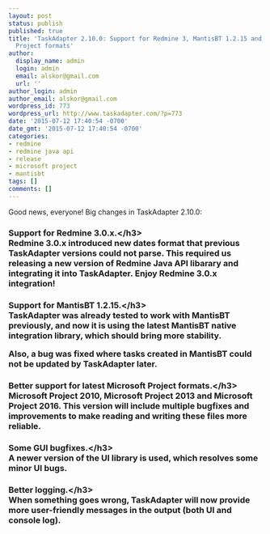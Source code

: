 ```yaml
---
layout: post
status: publish
published: true
title: 'TaskAdapter 2.10.0: Support for Redmine 3, MantisBT 1.2.15 and latest Microsoft
  Project formats'
author:
  display_name: admin
  login: admin
  email: alskor@gmail.com
  url: ''
author_login: admin
author_email: alskor@gmail.com
wordpress_id: 773
wordpress_url: http://www.taskadapter.com/?p=773
date: '2015-07-12 17:40:54 -0700'
date_gmt: '2015-07-12 17:40:54 -0700'
categories:
- redmine
- redmine java api
- release
- microsoft project
- mantisbt
tags: []
comments: []
---
```

<p>Good news, everyone!&nbsp;Big changes in TaskAdapter 2.10.0:</p>
<h3>Support for Redmine 3.0.x.<&#47;h3><br />
Redmine 3.0.x introduced new dates format that previous TaskAdapter versions could not parse. This required us releasing a new version of Redmine Java API libarary and integrating it into TaskAdapter.&nbsp;Enjoy Redmine 3.0.x integration!</p>
<h3>Support for MantisBT 1.2.15.<&#47;h3><br />
TaskAdapter was already tested to work with MantisBT previously, and now it is using the latest MantisBT native integration library, which should bring more stability.</p>
<p>Also, a bug was fixed where tasks created in MantisBT could not be updated by TaskAdapter later.</p>
<h3>Better support for latest Microsoft Project formats.<&#47;h3><br />
Microsoft Project 2010, Microsoft Project 2013 and Microsoft Project 2016. This version will include multiple bugfixes and improvements to make reading and writing these files more reliable.</p>
<h3>Some GUI bugfixes.<&#47;h3><br />
A newer version of the UI library is used, which resolves some minor UI bugs.</p>
<h3>Better logging.<&#47;h3><br />
When something goes wrong, TaskAdapter will now provide more user-friendly messages in the output (both UI and console log).</p>
